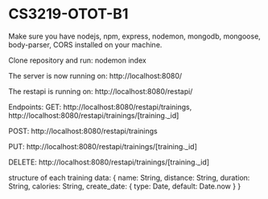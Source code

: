 # CS3219-OTOT-B1

Make sure you have nodejs, npm, express, nodemon, mongodb, mongoose, body-parser, CORS installed on your machine.

Clone repository and run:
nodemon index

The server is now running on:
http://localhost:8080/

The restapi is running on:
http://localhost:8080/restapi/

Endpoints:
GET:
http://localhost:8080/restapi/trainings,
http://localhost:8080/restapi/trainings/[training._id]

POST:
http://localhost:8080/restapi/trainings

PUT:
http://localhost:8080/restapi/trainings/[training._id]

DELETE:
http://localhost:8080/restapi/trainings/[training._id]

structure of each training data:
{
    name: String,
    distance: String,
    duration: String,
    calories: String,
    create_date: {
        type: Date,
        default: Date.now
    }
}

